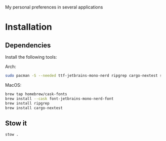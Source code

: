 My personal preferences in several applications

# Installation

## Dependencies

Install the following tools:

Arch:
```bash
sudo pacman -S --needed ttf-jetbrains-mono-nerd ripgrep cargo-nextest stow
```

MacOS:
```bash
brew tap homebrew/cask-fonts
brew install --cask font-jetbrains-mono-nerd-font
brew install ripgrep
brew install cargo-nextest
```

## Stow it

```bash
stow .
```


